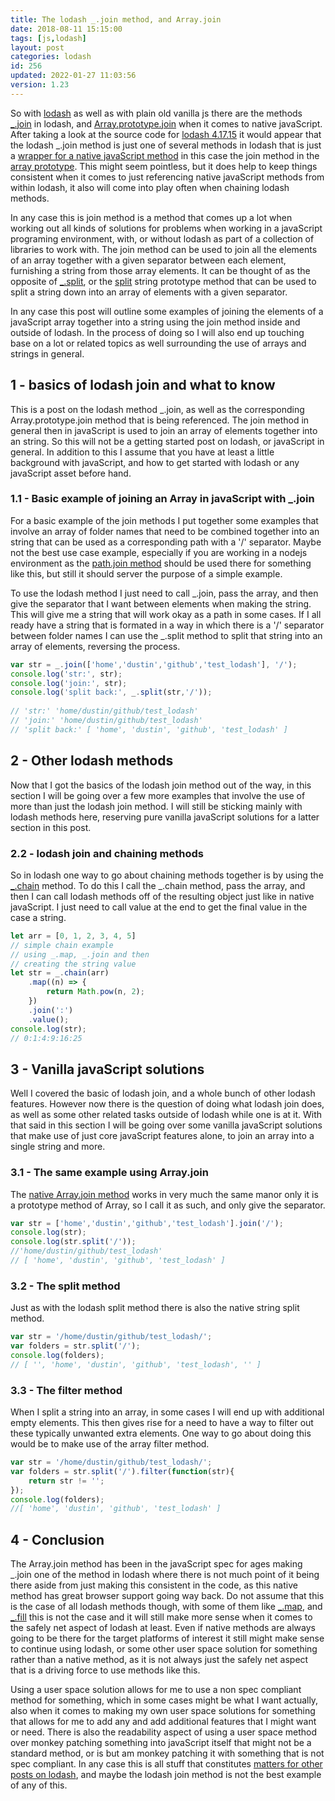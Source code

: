 ```yaml
---
title: The lodash _.join method, and Array.join
date: 2018-08-11 15:15:00
tags: [js,lodash]
layout: post
categories: lodash
id: 256
updated: 2022-01-27 11:03:56
version: 1.23
---
```


So with [lodash](https://lodash.com/) as well as with plain old vanilla js there are the methods [\_.join](https://lodash.com/docs/4.17.15#join) in lodash, and [Array.prototype.join](https://developer.mozilla.org/en-US/docs/Web/JavaScript/Reference/Global_Objects/Array/join) when it comes to native javaScript. After taking a look at the source code for [lodash 4.17.15](https://raw.githubusercontent.com/lodash/lodash/4.17.15-npm/core.js) it would appear that the lodash \_.join method is just one of several methods in lodash that is just a [wrapper for a native javaScript method](/2019/11/01/lodash_wrapper_methods/) in this case the join method in the [array prototype](/2018/12/10/js-array/). This might seem pointless, but it does help to keep things consistent when it comes to just referencing native javaScript methods from within lodash, it also will come into play often when chaining lodash methods.

In any case this is join method is a method that comes up a lot when working out all kinds of solutions for problems when working in a javaScript programing environment, with, or without lodash as part of a collection of libraries to work with. The join method can be used to join all the elements of an array together with a given separator between each element, furnishing a string from those array elements. It can be thought of as the opposite of [\_.split](/2018/12/03/lodash_split/), or the [split](https://developer.mozilla.org/en-US/docs/Web/JavaScript/Reference/Global_Objects/String/split) string prototype method that can be used to split a string down into an array of elements with a given separator. 

In any case this post will outline some examples of joining the elements of a javaScript array together into a string using the join method inside and outside of lodash. In the process of doing so I will also end up touching base on a lot or related topics as well surrounding the use of arrays and strings in general.

<!-- more -->

## 1 - basics of lodash join and what to know

This is a post on the lodash method \_.join, as well as the corresponding Array.prototype.join method that is being referenced. The join method in general then in javaScript is used to join an array of elements together into an string. So this will not be a getting started post on lodash, or javaScript in general. In addition to this I assume that you have at least a little background with javaScript, and how to get started with lodash or any javaScript asset before hand.

### 1.1 - Basic example of joining an Array in javaScript with \_.join

For a basic example of the join methods I put together some examples that involve an array of folder names that need to be combined together into an string that can be used as a corresponding path with a '\/' separator. Maybe not the best use case example, especially if you are working in a nodejs environment as the [path.join method](/2017/12/27/nodejs-paths) should be used there for something like this, but still it should server the purpose of a simple example.

To use the lodash method I just need to call \_.join, pass the array, and then give the separator that I want between elements when making the string. This will give me a string that will work okay as a path in some cases. If I all ready have a string that is formated in a way in which there is a '\/' separator between folder names I can use the \_.split method to split that string into an array of elements, reversing the process.

```js
var str = _.join(['home','dustin','github','test_lodash'], '/');
console.log('str:', str);
console.log('join:', str); 
console.log('split back:', _.split(str,'/'));
 
// 'str:' 'home/dustin/github/test_lodash'
// 'join:' 'home/dustin/github/test_lodash'
// 'split back:' [ 'home', 'dustin', 'github', 'test_lodash' ]
```

## 2 - Other lodash methods

Now that I got the basics of the lodash join method out of the way, in this section I will be going over a few more examples that involve the use of more than just the lodash join method. I will still be sticking mainly with lodash methods here, reserving pure vanilla javaScript solutions for a latter section in this post.

### 2.2 - lodash join and chaining methods

So in lodash one way to go about chaining methods together is by using the [\_.chain](/2018/11/11/lodash_chain/) method. To do this I call the \_.chain method, pass the array, and then I can call lodash methods off of the resulting object just like in native javaScript. I just need to call value at the end to get the final value in the case a string.

```js
let arr = [0, 1, 2, 3, 4, 5]
// simple chain example
// using _.map, _.join and then
// creating the string value
let str = _.chain(arr)
    .map((n) => {
        return Math.pow(n, 2);
    })
    .join(':')
    .value();
console.log(str);
// 0:1:4:9:16:25
```

## 3 - Vanilla javaScript solutions

Well I covered the basic of lodash join, and a whole bunch of other lodash features. However now there is the question of doing what lodash join does, as well as some other related tasks outside of lodash while one is at it. With that said in this section I will be going over some vanilla javaScript solutions that make use of just core javaScript features alone, to join an array into a single string and more.

### 3.1 - The same example using Array.join

The [native Array.join method](/2020/03/09/js-array-join/) works in very much the same manor only it is a prototype method of Array, so I call it as such, and only give the separator.

```js
var str = ['home','dustin','github','test_lodash'].join('/');
console.log(str); 
console.log(str.split('/'));
//'home/dustin/github/test_lodash'
// [ 'home', 'dustin', 'github', 'test_lodash' ]
```

### 3.2 - The split method

Just as with the lodash split method there is also the native string split method.

```js
var str = '/home/dustin/github/test_lodash/';
var folders = str.split('/');
console.log(folders);
// [ '', 'home', 'dustin', 'github', 'test_lodash', '' ]
```

### 3.3 - The filter method

When I split a string into an array, in some cases I will end up with additional empty elements. This then gives rise for a need to have a way to filter out these typically unwanted extra elements. One way to go about doing this would be to make use of the array filter method.

```js
var str = '/home/dustin/github/test_lodash/';
var folders = str.split('/').filter(function(str){
    return str != '';
});
console.log(folders);
//[ 'home', 'dustin', 'github', 'test_lodash' ]
```

## 4 - Conclusion

The Array.join method has been in the javaScript spec for ages making \_.join one of the method in lodash where there is not much point of it being there aside from just making this consistent in the code, as this native method has great browser support going way back. Do not assume that this is the case of all lodash methods though, with some of them like [\_.map](/2018/02/02/lodash_map/), and [\_.fill](/2017/09/26/lodash_fill/) this is not the case and it will still make more sense when it comes to the safely net aspect of lodash at least. Even if native methods are always going to be there for the target platforms of interest it still might make sense to continue using lodash, or some other user space solution for something rather than a native method, as it is not always just the safely net aspect that is a driving force to use methods like this. 

Using a user space solution allows for me to use a non spec compliant method for something, which in some cases might be what I want actually, also when it comes to making my own user space solutions for something that allows for me to add any and add additional features that I might want or need. There is also the readability aspect of using a user space method over monkey patching something into javaScript itself that might not be a standard method, or is but am monkey patching it with something that is not spec compliant. In any case this is all stuff that constitutes [matters for other posts on lodash](/categories/lodash/), and maybe the lodash join method is not the best example of any of this.

